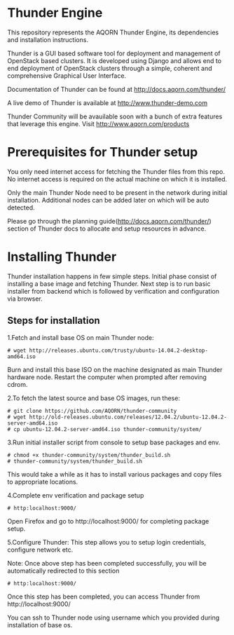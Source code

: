 # Thunder Engine

This repository represents the AQORN Thunder Engine, its dependencies and installation instructions.

Thunder is a GUI based software tool for deployment and management of OpenStack based clusters. It is developed using Django and allows end to end deployment of OpenStack clusters through a simple, coherent and comprehensive Graphical User Interface.

Documentation of Thunder can be found at http://docs.aqorn.com/thunder/

A live demo of Thunder is available at http://www.thunder-demo.com

Thunder Community will be avauilable soon with a bunch of extra features that leverage this engine. Visit http://www.aqorn.com/products

Prerequisites for Thunder setup
===============================

You only need internet access for fetching the Thunder files from this repo. No internet access is required on the actual machine on which it is installed.

Only the main Thunder Node need to be present in the network during initial installation. Additional nodes can be added later on which will be auto detected.

Please go through the planning guide(http://docs.aqorn.com/thunder/) section of Thunder docs to allocate and setup resources in advance.

Installing Thunder
======================

Thunder installation happens in few simple steps. Initial phase consist of installing a base image and fetching Thunder. Next step is to run basic installer from backend which is followed by verification and configuration via browser.

Steps for installation
----------------------

1.Fetch and install base OS on main Thunder node:

    # wget http://releases.ubuntu.com/trusty/ubuntu-14.04.2-desktop-amd64.iso
    
    
Burn and install this base ISO on the machine designated as main Thunder hardware node. Restart the computer when prompted after removing cdrom.

2.To fetch the latest source and base OS images, run these:

    # git clone https://github.com/AQORN/thunder-community
    # wget http://old-releases.ubuntu.com/releases/12.04.2/ubuntu-12.04.2-server-amd64.iso
    # cp ubuntu-12.04.2-server-amd64.iso thunder-community/system/

3.Run initial installer script from console to setup base packages and env.

    # chmod +x thunder-community/system/thunder_build.sh
    # thunder-community/system/thunder_build.sh
    

  This would take a while as it has to install various packages and copy files to appropriate locations.

4.Complete env verification and package setup

    # http:localhost:9000/

  Open Firefox and go to http://localhost:9000/ for completing package setup.
 
 
5.Configure Thunder: This step allows you to setup login credentials, configure network etc.

  Note: Once above step has been completed successfully, you will be automatically redirected to this section

    # http:localhost:9000/
    
 Once this step has been completed, you can access Thunder from http://localhost:9000/

You can ssh to Thunder node using username which you provided during installation of base os.

